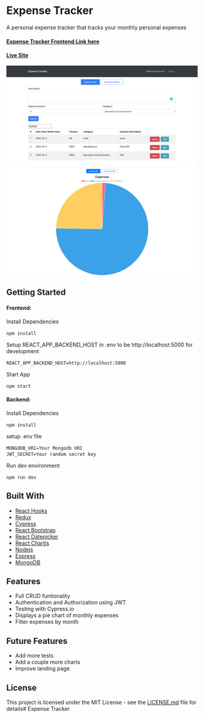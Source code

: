 # Expense Tracker

A personal expense tracker that tracks your monthly personal expenses

#### [Expense Tracker Frontend Link here](https://github.com/jolouie7/expense-tracker-reactjs)

#### [Live Site](https://my-expense-tracker-78b780.netlify.app/)

![Expense List](/Public/expense-list.png)
![Expense Graph](/Public/expense-graph.png)

## Getting Started

#### Frontend:
Install Dependencies
```
npm install
```
Setup REACT_APP_BACKEND_HOST in .env to be http://localhost:5000 for development
```
REACT_APP_BACKEND_HOST=http://localhost:5000
```
Start App
```
npm start
```

#### Backend:
Install Dependencies
```
npm install
```
setup .env file
```
MONGODB_URI=Your Mongodb URI
JWT_SECRET=Your random secret key
```
Run dev environment
```
npm run dev
```

## Built With

* [React Hooks](https://reactjs.org/)
* [Redux](https://redux.js.org/)
* [Cypress](https://www.cypress.io/)
* [React Bootstrap](https://react-bootstrap.github.io/)
* [React Datepicker](https://github.com/Hacker0x01/react-datepicker/)
* [React Chartjs](https://github.com/jerairrest/react-chartjs-2)
* [Nodejs](https://nodejs.org/en/)
* [Express](https://www.express.com/)
* [MongoDB](https://www.mongodb.com/)

## Features
* Full CRUD funtionality
* Authentication and Authorization using JWT
* Testing with Cypress.io
* Displays a pie chart of monthly expenses
* Filter expenses by month

## Future Features
* Add more tests
* Add a couple more charts
* Improve landing page

## License

This project is licensed under the MIT License - see the [LICENSE.md](LICENSE.md) file for details# Expense Tracker